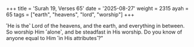 +++
title = 'Surah 19, Verses 65'
date = '2025-08-27'
weight = 2315
ayah = 65
tags = ["earth", "heavens", "lord", "worship"]
+++

˹He is the˺ Lord of the heavens, and the earth, and everything in between. So worship Him ˹alone˺, and be steadfast in His worship. Do you know of anyone equal to Him ˹in His attributes˺?”